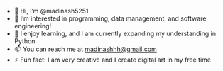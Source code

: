 - 👋 Hi, I’m @madinash5251
- 👀 I’m interested in programming, data management, and software engineering!
- 🌱 I enjoy learning, and I am currently expanding my understanding in Python
- 📫 You can reach me at madinashhh@gmail.com 
- ⚡ Fun fact: I am very creative and I create digital art in my free time

<!---
madinash5251/madinash5251 is a ✨ special ✨ repository because its `README.md` (this file) appears on your GitHub profile.
You can click the Preview link to take a look at your changes.
--->
